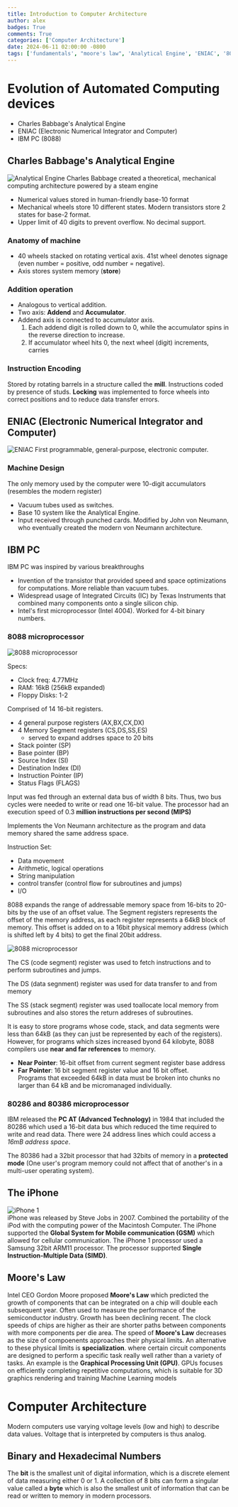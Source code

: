 ```yaml
---
title: Introduction to Computer Architecture
author: alex
badges: True
comments: True
categories: ['Computer Architecture']
date: 2024-06-11 02:00:00 -0800
tags: ['fundamentals', "moore's law", 'Analytical Engine', 'ENIAC', '8088']
---
```


# Evolution of Automated Computing devices
- Charles Babbage's Analytical Engine
- ENIAC (Electronic Numerical Integrator and Computer)
- IBM PC (8088)


## Charles Babbage's Analytical Engine
![Analytical Engine](/assets/img/CompArch/1_Intro/AnalyticalEngine.jpg)
Charles Babbage created a theoretical, mechanical computing architecture powered by a steam engine
- Numerical values stored in human-friendly base-10 format
- Mechanical wheels store 10 different states. Modern transistors store 2 states for base-2 format.
- Upper limit of 40 digits to prevent overflow. No decimal support.

### Anatomy of machine
- 40 wheels stacked on rotating vertical axis. 41st wheel denotes signage (even number = positive, odd number = negative).
- Axis stores system memory (**store**)

### Addition operation
- Analogous to vertical addition.
- Two axis: **Addend** and **Accumulator**.
- Addend axis is connected to accumulator axis.
  1. Each addend digit is rolled down to 0, while the accumulator spins in the reverse direction to increase.
  2. If accumulator wheel hits 0, the next wheel (digit) increments, carries 

### Instruction Encoding
Stored by rotating barrels in a structure called the **mill**. Instructions coded by presence of studs. **Locking** was implemented to force wheels into correct positions and to reduce data transfer errors.



## ENIAC (Electronic Numerical Integrator and Computer)
![ENIAC](/assets/img/CompArch/1_Intro/ENIAC.jpg)
First programmable, general-purpose, electronic computer.

### Machine Design
The only memory used by the computer were 10-digit accumulators (resembles the modern register)
- Vacuum tubes used as switches.
- Base 10 system like the Analytical Engine.
- Input received through punched cards.
Modified by John von Neumann, who eventually created the modern von Neumann architecture.

## IBM PC
IBM PC was inspired by various breakthroughs
- Invention of the transistor that provided speed and space optimizations for computations. More reliable than vacuum tubes.
- Widespread usage of Integrated Circuits (IC) by Texas Instruments that combined many components onto a single silicon chip.
- Intel's first microprocessor (Intel 4004). Worked for 4-bit binary numbers.

### 8088 microprocessor
![8088 microprocessor](/assets/img/CompArch/1_Intro/8088.jpg)  

Specs:
- Clock freq: 4.77MHz
- RAM: 16kB (256kB expanded)
- Floppy Disks: 1-2  

Comprised of 14 16-bit registers.
- 4 general purpose registers (AX,BX,CX,DX)
- 4 Memory Segment registers (CS,DS,SS,ES)
  - served to expand addrses space to 20 bits
- Stack pointer (SP)
- Base pointer (BP)
- Source Index (SI)
- Destination Index (DI)
- Instruction Pointer (IP)
- Status Flags (FLAGS)

Input was fed through an external data bus of width 8 bits. Thus, two bus cycles were needed to write or read one 16-bit value. The processor had an execution speed of 0.3 **million instructions per second (MIPS)**  

Implements the Von Neumann architecture as the program and data memory shared the same address space.  

Instruction Set:
- Data movement
- Arithmetic, logical operations
- String manipulation
- control transfer (control flow for subroutines and jumps)
- I/O

8088 expands the range of addressable memory space from 16-bits to 20-bits by the use of an offset value. The Segment registers represents the offset of the memory address, as each register represents a 64kB block of memory. This offset is added on to a 16bit physical memory address (which is shifted left by 4 bits) to get the final 20bit address.  

![8088 microprocessor](/assets/img/CompArch/1_Intro/8088AddressCalculation.jpg)  

The CS (code segment) register was used to fetch instructions and to perform subroutines and jumps.  

The DS (data segnment) register was used for data transfer to and from memory

The SS (stack segment) register was used toallocate local memory from subroutines and also stores the return addreses of subroutines.  

It is easy to store programs whose code, stack, and data segments were less than 64kB (as they can just be represented by each of the registers). However, for programs which sizes increased byond 64 kilobyte, 8088 compilers use **near and far references** to memory.
- **Near Pointer**: 16-bit offset from current segment register base address
- **Far Pointer**: 16 bit segment register value and 16 bit offset.  
Programs that exceeded 64kB in data must be broken into chunks no larger than 64 kB and be micromanaged individually.

### 80286 and 80386 microprocessor
IBM released the **PC AT (Advanced Technology)** in 1984 that included the 80286 which used a 16-bit data bus which reduced the time required to write and read data. There were 24 address lines which could access a *16mB address space*.

The 80386 had a 32bit processor that had 32bits of memory in a **protected mode** (One user's program memory could not affect that of another's in a multi-user operating system).


## The iPhone
![iPhone 1](/assets/img/CompArch/1_Intro/iPhone1.jpg)  
iPhone was released by Steve Jobs in 2007. Combined the portability of the iPod with the computing power of the Macintosh Computer. The iPhone supported the **Global System for Mobile communication (GSM)** which allowed for cellular communication. The iPhone 1 processor used a Samsung 32bit ARM11 processor. The processor supported **Single Instruction-Multiple Data (SIMD)**.


## Moore's Law
Intel CEO Gordon Moore proposed **Moore's Law** which predicted the growth of components that can be integrated on a chip will double each subsequent year. Often used to measure the performance of the semiconductor industry. Growth has been declining recent. The clock speeds of chips are higher as their are shorter paths between components with more components per die area. The speed of **Moore's Law** decreases as the size of compoenents approaches their physical limits. An alternative to these physical limits is **specialization**. where certain circuit components are designed to perform a specific task really well rather than a variety of tasks. An example is the **Graphical Processing Unit (GPU)**. GPUs focuses on efficiently completing repetitive computations, which is suitable for 3D graphics rendering and training Machine Learning models

# Computer Architecture
Modern computers use varying voltage levels (low and high) to describe data values. Voltage that is interpreted by computers is thus analog.

## Binary and Hexadecimal Numbers
The **bit** is the smallest unit of digital information, which is a discrete element of data measuring either 0 or 1. A collection of 8 bits can form a singular value called a **byte** which is also the smallest unit of information that can be read or written to memory in modern processors. 
